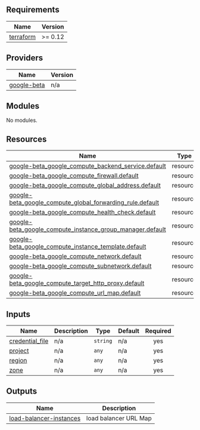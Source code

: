## Requirements

| Name | Version |
|------|---------|
| <a name="requirement_terraform"></a> [terraform](#requirement\_terraform) | >= 0.12 |

## Providers

| Name | Version |
|------|---------|
| <a name="provider_google-beta"></a> [google-beta](#provider\_google-beta) | n/a |

## Modules

No modules.

## Resources

| Name | Type |
|------|------|
| [google-beta_google_compute_backend_service.default](https://registry.terraform.io/providers/hashicorp/google-beta/latest/docs/resources/google_compute_backend_service) | resource |
| [google-beta_google_compute_firewall.default](https://registry.terraform.io/providers/hashicorp/google-beta/latest/docs/resources/google_compute_firewall) | resource |
| [google-beta_google_compute_global_address.default](https://registry.terraform.io/providers/hashicorp/google-beta/latest/docs/resources/google_compute_global_address) | resource |
| [google-beta_google_compute_global_forwarding_rule.default](https://registry.terraform.io/providers/hashicorp/google-beta/latest/docs/resources/google_compute_global_forwarding_rule) | resource |
| [google-beta_google_compute_health_check.default](https://registry.terraform.io/providers/hashicorp/google-beta/latest/docs/resources/google_compute_health_check) | resource |
| [google-beta_google_compute_instance_group_manager.default](https://registry.terraform.io/providers/hashicorp/google-beta/latest/docs/resources/google_compute_instance_group_manager) | resource |
| [google-beta_google_compute_instance_template.default](https://registry.terraform.io/providers/hashicorp/google-beta/latest/docs/resources/google_compute_instance_template) | resource |
| [google-beta_google_compute_network.default](https://registry.terraform.io/providers/hashicorp/google-beta/latest/docs/resources/google_compute_network) | resource |
| [google-beta_google_compute_subnetwork.default](https://registry.terraform.io/providers/hashicorp/google-beta/latest/docs/resources/google_compute_subnetwork) | resource |
| [google-beta_google_compute_target_http_proxy.default](https://registry.terraform.io/providers/hashicorp/google-beta/latest/docs/resources/google_compute_target_http_proxy) | resource |
| [google-beta_google_compute_url_map.default](https://registry.terraform.io/providers/hashicorp/google-beta/latest/docs/resources/google_compute_url_map) | resource |

## Inputs

| Name | Description | Type | Default | Required |
|------|-------------|------|---------|:--------:|
| <a name="input_credential_file"></a> [credential\_file](#input\_credential\_file) | n/a | `string` | n/a | yes |
| <a name="input_project"></a> [project](#input\_project) | n/a | `any` | n/a | yes |
| <a name="input_region"></a> [region](#input\_region) | n/a | `any` | n/a | yes |
| <a name="input_zone"></a> [zone](#input\_zone) | n/a | `any` | n/a | yes |

## Outputs

| Name | Description |
|------|-------------|
| <a name="output_load-balancer-instances"></a> [load-balancer-instances](#output\_load-balancer-instances) | load balancer URL Map |
